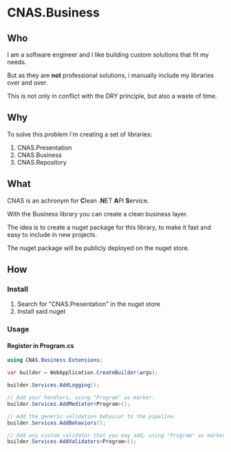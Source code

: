 # CNAS.Business

## Who
I am a software engineer and I like building custom solutions that fit my needs.

But as they are **not** professional solutions, i manually include my libraries over and over.

This is not only in conflict with the DRY principle, but also a waste of time.

## Why
To solve this *problem* i'm creating a set of libraries:
1. CNAS.Presentation
2. CNAS.Business
3. CNAS.Repository

## What
CNAS is an achronym for **C**lean .**N**ET **A**PI **S**ervice.

With the Business library you can create a clean business layer.

The idea is to create a nuget package for this library, to make it fast and easy to include in new projects.

The nuget package will be publicly deployed on the nuget store.

## How

### Install
1. Search for "CNAS.Presentation" in the nuget store
2. Install said nuget

### Usage

#### Register in Program.cs
``` c#
using CNAS.Business.Extensions;

var builder = WebApplication.CreateBuilder(args);

builder.Services.AddLogging();

// Add your handlers, using "Program" as marker.
builder.Services.AddMediator<Program>();

// Add the generic validation behavior to the pipeline.
builder.Services.AddBehaviors();

// Add any custom validator that you may add, using "Program" as marker.
builder.Services.AddValidators<Program>();
```
